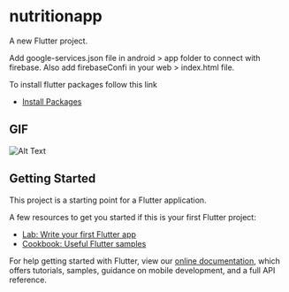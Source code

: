 # nutritionapp

A new Flutter project.

Add google-services.json file in android > app folder to connect with firebase.
Also add firebaseConfi in your web > index.html file.

To install flutter packages follow this link
- [Install Packages](https://flutter.dev/docs/development/packages-and-plugins/using-packages)

## GIF
![Alt Text](https://github.com/aniket-bhange/flutter-sample-app/blob/master/nutiapp.gif)

## Getting Started

This project is a starting point for a Flutter application.

A few resources to get you started if this is your first Flutter project:

- [Lab: Write your first Flutter app](https://flutter.dev/docs/get-started/codelab)
- [Cookbook: Useful Flutter samples](https://flutter.dev/docs/cookbook)

For help getting started with Flutter, view our
[online documentation](https://flutter.dev/docs), which offers tutorials,
samples, guidance on mobile development, and a full API reference.